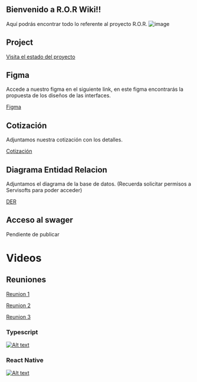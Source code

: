 ## Bienvenido a R.O.R Wiki!!

Aquí podrás encontrar todo lo referente al proyecto R.O.R.
![image](https://github.com/user-attachments/assets/0381f4ce-66b7-496e-87c9-3498c8346ba3)


## Project

[Visita el estado del proyecto](https://github.com/orgs/s-r-o-r/projects/1)

## Figma

Accede a nuestro figma en el siguiente link, en este figma encontrarás la propuesta de los diseños de las interfaces.


[Figma](https://www.figma.com/design/WMpk8x9wez5mwKhufu3FkG/ROR?node-id=15-4)

## Cotización

Adjuntamos nuestra cotización con los detalles.

[Cotización](https://github.com/s-r-o-r/.github/wiki/Cotizaci%C3%B3n)

## Diagrama Entidad Relacion

Adjuntamos el diagrama de la base de datos.
(Recuerda solicitar permisos a Servisofts para poder acceder)

[DER](https://app.diagrams.net/?src=about#G1bGy05JYbWuDBxWWPwLDq9XjEWOZ9X98M#%7B%22pageId%22%3A%22_qHZvu_syIRGxw-mkULn%22%7D)

## Acceso al swager

Pendiente de publicar

# Videos

## Reuniones

[Reunion 1](https://drive.servisofts.com/http/videos/ror/2025-03-20%2010-03-08.mp4)

[Reunion 2](https://drive.servisofts.com/http/videos/ror/2025-03-28%2010-48-11.mp4)

[Reunion 3](https://drive.servisofts.com/http/videos/ror/2025-04-01%2009-03-52.mp4)

### Typescript
[![Alt text](https://img.youtube.com/vi/fUgxxhI_bvc/0.jpg)](https://www.youtube.com/watch?v=fUgxxhI_bvc)


### React Native
[![Alt text](https://img.youtube.com/vi/U23lNFm_J70/0.jpg)](https://www.youtube.com/watch?v=U23lNFm_J70)
